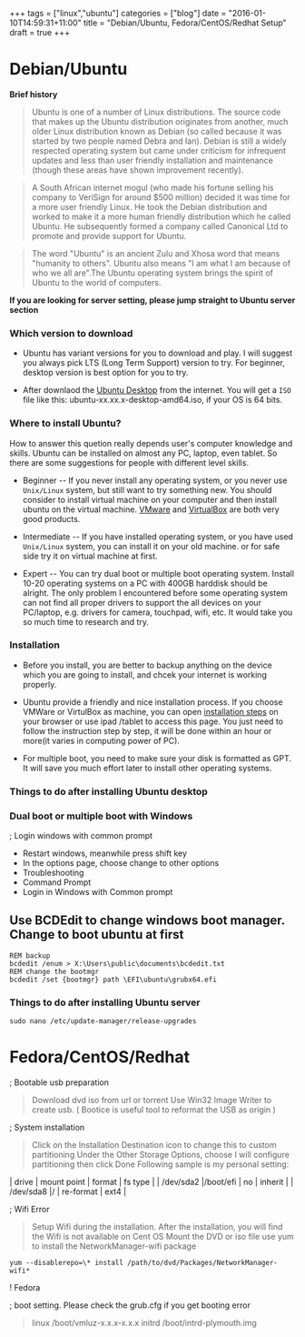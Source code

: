 +++
tags =  ["linux","ubuntu"]
categories = ["blog"]
date = "2016-01-10T14:59:31+11:00"
title = "Debian/Ubuntu, Fedora/CentOS/Redhat Setup"
draft = true
+++


# Debian/Ubuntu

**Brief history**

>Ubuntu is one of a number of Linux distributions. The source code that makes up the Ubuntu distribution originates from another, much older Linux distribution known as Debian (so called because it was started by two people named Debra and Ian). Debian is still a widely respected operating system but came under criticism for infrequent updates and less than user friendly installation and maintenance (though these areas have shown improvement recently). 

>A South African internet mogul (who made his fortune selling his company to VeriSign for around $500 million) decided it was time for a more user friendly Linux. He took the Debian distribution and worked to make it a more human friendly distribution which he called Ubuntu. He subsequently formed a company called Canonical Ltd to promote and provide support for Ubuntu.

>The word "Ubuntu" is an ancient Zulu and Xhosa word that means "humanity to others". Ubuntu also means "I am what I am because of who we all are".The Ubuntu operating system brings the spirit of Ubuntu to the world of computers.



**If you are looking for server setting, please jump straight to Ubuntu server section**


### Which version to download

* Ubuntu has variant versions for you to download and play. I will suggest you always pick LTS (Long Term Support) version to try. For beginner, desktop version is best option for you to try. 

* After downlaod the [Ubuntu Desktop](https://www.ubuntu.com/download/desktop) from the internet. You will get a `ISO` file like this: ubuntu-xx.xx.x-desktop-amd64.iso, if your OS is 64 bits. 


### Where to install Ubuntu?

How to answer this quetion really depends user's computer knowledge and skills. Ubuntu can be installed on almost any PC, laptop, even tablet. So there are some suggestions for people with different level skills.

* Beginner -- If you never install any operating system, or you never use `Unix/Linux` system, but still want to try something new. You should consider to install virtual machine on your computer and then install ubuntu on the virtual machine. [VMware](http://www.vmware.com) and [VirtualBox](https://www.virtualbox.org) are both very good products. 
    
* Intermediate -- If you have installed operating system, or you have used `Unix/Linux` system, you can install it on your old machine. or for safe side try it on virtual machine at first. 

* Expert -- You can try dual boot or multiple boot operating system. Install 10-20 operating systems on a PC with 400GB harddisk should be alright. The only problem I encountered before some operating system can not find all proper drivers to support the all devices on your PC/laptop, e.g. drivers for camera, touchpad, wifi, etc. It would take you so much time to research and try. 

### Installation

* Before you install, you are better to backup anything on the device which you are going to install, and chcek your internet is working properly. 

* Ubuntu provide a friendly and nice installation process. If you choose VMWare or VirtulBox as machine, you can open [installation steps](https://www.ubuntu.com/download/desktop/install-ubuntu-desktop) on your browser or use ipad /tablet to access this page. You just need to follow the instruction step by step, it will be done within an hour or more(it varies in computing power of PC).

* For multiple boot, you need to make sure your disk is formatted as GPT. It will save you much effort later to install other operating systems.


### Things to do after installing Ubuntu desktop




### Dual boot or multiple boot with Windows

; Login windows with common prompt 

* Restart windows, meanwhile press shift key
* In the options page, choose change to other options
*  Troubleshooting
* Command Prompt
* Login in Windows with Common prompt

## Use BCDEdit to change windows boot manager. Change to boot ubuntu at first

```
REM backup
bcdedit /enum > X:\Users\public\documents\bcdedit.txt
REM change the bootmgr 
bcdedit /set {bootmgr} path \EFI\ubuntu\grubx64.efi
```



### Things to do after installing Ubuntu server


```
sudo nano /etc/update-manager/release-upgrades
```



# Fedora/CentOS/Redhat

; Bootable usb preparation
> Download dvd iso from url or torrent
> Use Win32 Image Writer to create usb. ( Bootice is useful tool to reformat the USB as origin )


; System installation 
> Click on the Installation Destination icon to change this to custom partitioning
> Under the Other Storage Options, choose I will configure partitioning then click Done
> Following sample is my personal setting: 

| drive | mount point | format | fs type |
| /dev/sda2 |/boot/efi | no | inherit |
| /dev/sda8 |/ | re-format | ext4 |



; Wifi Error
> Setup Wifi during the installation. After the installation, you will find the Wifi is not available on Cent OS
> Mount the DVD or iso file
> use yum to install the NetworkManager-wifi package 
```
yum --disablerepo=\* install /path/to/dvd/Packages/NetworkManager-wifi* 
```



! Fedora 

; boot setting. Please check the grub.cfg if you get booting error
> linux /boot/vmluz-x.x.x-x.x.x
> initrd /boot/intrd-plymouth.img

